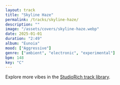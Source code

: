 ```yaml
---
layout: track
title: "Skyline Haze"
permalink: /tracks/skyline-haze/
description: ""
image: "/assets/covers/skyline-haze.webp"
date: 2025-01-01
duration: "2:49"
album: "Eunoia"
mood: ["Aggressive"]
genre: ["ambient", "electronic", "experimental"]
bpm: 148
key: "C"
---
```


Explore more vibes in the [StudioRich track library](/tracks/).
